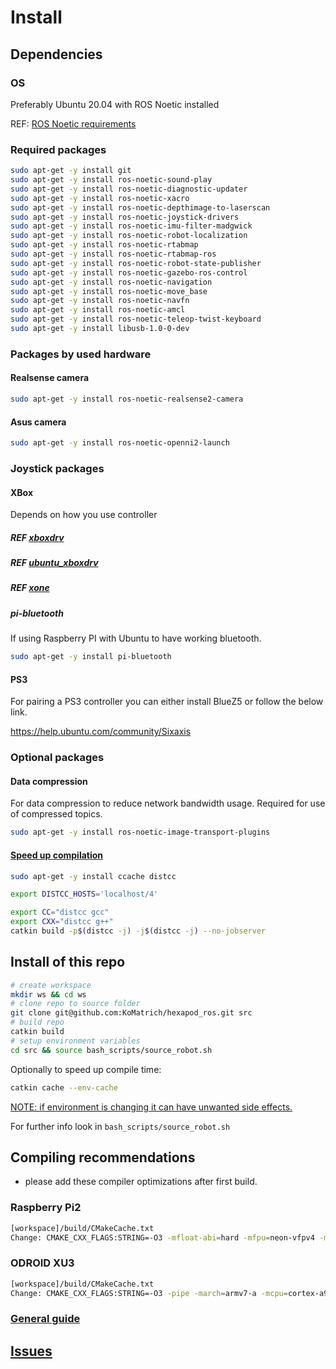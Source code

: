 # Install

## Dependencies

### OS

Preferably Ubuntu 20.04 with ROS Noetic installed

REF: [ROS Noetic requirements](https://wiki.ros.org/noetic/Installation)

### Required packages

```bash
sudo apt-get -y install git
sudo apt-get -y install ros-noetic-sound-play
sudo apt-get -y install ros-noetic-diagnostic-updater
sudo apt-get -y install ros-noetic-xacro
sudo apt-get -y install ros-noetic-depthimage-to-laserscan
sudo apt-get -y install ros-noetic-joystick-drivers
sudo apt-get -y install ros-noetic-imu-filter-madgwick
sudo apt-get -y install ros-noetic-robot-localization
sudo apt-get -y install ros-noetic-rtabmap
sudo apt-get -y install ros-noetic-rtabmap-ros
sudo apt-get -y install ros-noetic-robot-state-publisher
sudo apt-get -y install ros-noetic-gazebo-ros-control
sudo apt-get -y install ros-noetic-navigation
sudo apt-get -y install ros-noetic-move_base
sudo apt-get -y install ros-noetic-navfn
sudo apt-get -y install ros-noetic-amcl
sudo apt-get -y install ros-noetic-teleop-twist-keyboard
sudo apt-get -y install libusb-1.0-0-dev
```

### Packages by used hardware

#### Realsense camera

```bash
sudo apt-get -y install ros-noetic-realsense2-camera
```

#### Asus camera

```bash
sudo apt-get -y install ros-noetic-openni2-launch
```

### Joystick packages

#### XBox

Depends on how you use controller

##### REF [xboxdrv](https://manpages.ubuntu.com/manpages/jammy/man1/xboxdrv.1.html)

##### REF [ubuntu_xboxdrv](https://github.com/raelgc/ubuntu_xboxdrv)

##### REF [xone](https://github.com/medusalix/xone)

##### pi-bluetooth

If using Raspberry PI with Ubuntu to have working bluetooth.

```bash
sudo apt-get -y install pi-bluetooth
```

#### PS3

For pairing a PS3 controller you can either install BlueZ5 or follow the below link.

<https://help.ubuntu.com/community/Sixaxis>

### Optional packages

#### Data compression

For data compression to reduce network bandwidth usage. Required for use of compressed topics.

```bash
sudo apt-get -y install ros-noetic-image-transport-plugins
```

#### [Speed up compilation](http://www.jamessjackson.com/gcc/ccache/distcc/compiling/c++/2017/07/25/ccache-and-distcc/)

```bash
sudo apt-get -y install ccache distcc
```

```bash
export DISTCC_HOSTS='localhost/4'

export CC="distcc gcc"
export CXX="distcc g++"
catkin build -p$(distcc -j) -j$(distcc -j) --no-jobserver
```

## Install of this repo

```bash
# create workspace
mkdir ws && cd ws
# clone repo to source folder
git clone git@github.com:KoMatrich/hexapod_ros.git src
# build repo
catkin build
# setup environment variables
cd src && source bash_scripts/source_robot.sh
```

Optionally to speed up compile time:

```bash
catkin cache --env-cache
```

[NOTE: if environment is changing it can have unwanted side effects.](https://catkin-tools.readthedocs.io/en/latest/verbs/catkin_config.html#accelerated-building-with-environment-caching)

For further info look in `bash_scripts/source_robot.sh`

## Compiling recommendations

* please add these compiler optimizations after first build.

### Raspberry Pi2

```bash
[workspace]/build/CMakeCache.txt
Change: CMAKE_CXX_FLAGS:STRING=-O3 -mfloat-abi=hard -mfpu=neon-vfpv4 -mcpu=cortex-a7
```

### ODROID XU3

```bash
[workspace]/build/CMakeCache.txt
Change: CMAKE_CXX_FLAGS:STRING=-O3 -pipe -march=armv7-a -mcpu=cortex-a9 -mfloat-abi=hard
```

### [General guide](https://catkin-tools.readthedocs.io/en/latest/cheat_sheet.html#profile-cookbook)

## [Issues](isues.md)
